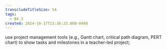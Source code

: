 ```yaml
---
transcludeTitleSize: h4
tags:
  - B4.3
created: 2024-10-17T13:36:23.000-0400
---
```

use project management tools (e.g., Gantt chart, critical path diagram, PERT chart) to show tasks and milestones in a teacher-led project;